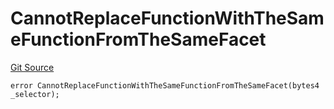 # CannotReplaceFunctionWithTheSameFunctionFromTheSameFacet
[Git Source](https://github.com/thrackle-io/rules-protocol/blob/4f7789968960e18493ff0b85b09856f12969daac/src/diamond/core/DiamondCut/DiamondCutLib.sol)


```solidity
error CannotReplaceFunctionWithTheSameFunctionFromTheSameFacet(bytes4 _selector);
```

